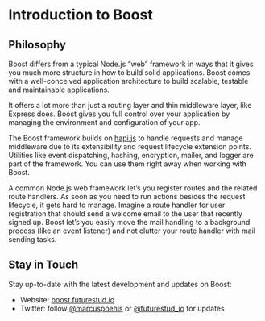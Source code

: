 # Introduction to Boost

## Philosophy
Boost differs from a typical Node.js “web” framework in ways that it gives you much more structure in how to build solid applications. Boost comes with a well-conceived application architecture to build scalable, testable and maintainable applications.

It offers a lot more than just a routing layer and thin middleware layer, like Express does. Boost gives you full control over your application by managing the environment and configuration of your app.

The Boost framework builds on [hapi.js](https://hapijs.com/) to handle requests and manage middleware due to its extensibility and request lifecycle extension points. Utilities like event dispatching, hashing, encryption, mailer, and logger are part of the framework. You can use them right away when working with Boost.

A common Node.js web framework let’s you register routes and the related route handlers. As soon as you need to run actions besides the request lifecycle, it gets hard to manage. Imagine a route handler for user registration that should send a welcome email to the user that recently signed up. Boost let’s you easily move the mail handling to a background process (like an event listener) and not clutter your route handler with mail sending tasks.


## Stay in Touch
Stay up-to-date with the latest development and updates on Boost:

- Website: [boost.futurestud.io](https://boost.futurestud.io)
- Twitter: follow [@marcuspoehls](https://twitter.com/marcuspoehls) or [@futurestud_io](https://twitter.com/futurestud_io) for updates
